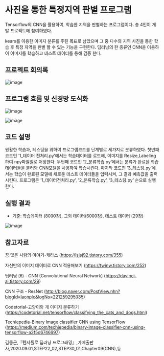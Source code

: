 # 사진을 통한 특정지역 판별 프로그램
Tensorflow의 CNN을 활용하여, 학습한 지역을 판별하는 프로그램이다.
총 4인이 개발 프로젝트에 참여하였다.

kears를 이용한 이미지 분류를 주된 목표로 삼았으며 그 중 다수의 지역 사진을 통한 학습 후 특정 지역을 판별 할 수 있는 기능을 구현한다.
딥러닝의 한 종류인 CNN을 이용하여 이미지를 학습하고 테스트 데이터를 통해 검증 한다. 

프로젝트 회의록
--------------------

![image](https://user-images.githubusercontent.com/56360477/135051967-902baf56-e0d6-421f-ab27-3b2fede3ed82.png)

프로그램 흐름 및 신경망 도식화
-------------------------
![image](https://user-images.githubusercontent.com/56360477/135052061-274fa78f-882b-47f1-9ab3-eb0b0d6261e6.png)

![image](https://user-images.githubusercontent.com/56360477/135052106-ca4b1f36-37e7-4618-8220-4493820240cc.png)


코드 설명
---------------
원활한 학습과, 테스팅을 위하여 프로그램코드를 단계별로 세가지로 분류하였다. 첫번째 코드인 ‘1_데이터 전처리.py’에서는 학습데이터를 로드해, 이미지를 Resize,Labeling하여 npy파일일로 저장한다. 두번째 코드인 ‘2_분류학습.py’에서는 분류가 완료된 학습데이터들을 불러와 CNN모델을 사용하여 학습시킨다. 마지막 코드인 ‘3_테스팅.py’에서는 학습이 완료된 모델에 새로운 테스트 데이터들을 입력시켜, 그 결과 예측값을 출력시킨다. 프로그램은 ‘1_데이터전처리.py’, ’2_분류학습.py’, ‘3_테스팅.py’ 순으로 실행한다.

실행 결과
--------------
- 기준: 학습데이터 (8000장), 그외 데이터(6000장), 테스트 데이터 (29장)

![image](https://user-images.githubusercontent.com/56360477/135052360-0777930c-4f34-4088-b936-25fcd877871c.png)


참고자료
---------------
꿈 많은 사람의 이야기-케라스
(https://lsjsj92.tistory.com/355)

자신만의 이미지 데이터로 CNN 적용해보기
(https://twinw.tistory.com/252)

딥러닝 (6) - CNN (Convolutional Neural Network)
(https://davinci-ai.tistory.com/29)

CNN 구조 - ResNet
(http://blog.naver.com/PostView.nhn?blogId=laonple&logNo=221259295035)

Codetorial-고양이와 개 이미지 분류하기
(https://codetorial.net/tensorflow/classifying_the_cats_and_dogs.html)

Techiepedia-Binary Image classifier CNN using TensorFlow
(https://medium.com/techiepedia/binary-image-classifier-cnn-using-tensorflow-a3f5d6746697)


김동근,『텐서플로 딥러닝 프로그래밍』,가메출판사,2020.09.01,STEP22_02,STEP30_01,Chapter09(CNN),등

